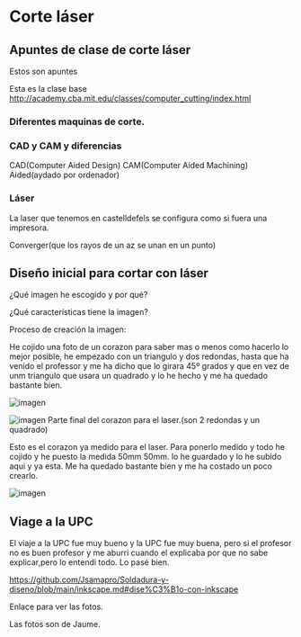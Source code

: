 # Corte láser

## Apuntes de clase de corte láser

Estos son apuntes

Esta es la clase base
http://academy.cba.mit.edu/classes/computer_cutting/index.html



### Diferentes maquinas de corte.

### CAD y CAM y diferencias 


CAD(Computer Aided Design)
CAM(Computer Aided Machining)
Aided(aydado por ordenador)

### Láser 

La laser que tenemos en castelldefels se configura como si fuera una impresora.  

Converger(que los rayos de un az se unan en un punto)

## Diseño inicial para cortar con láser

¿Qué imagen he escogido y por qué?

¿Qué características tiene la imagen?

Proceso de creación la imagen:

He cojido una foto de un  corazon para saber mas o menos como hacerlo lo mejor posible, he empezado con un triangulo y dos redondas, hasta que ha venido el professor y me ha dicho que lo girara 45º grados y que en vez de unm triangulo que usara un quadrado y lo he hecho y me ha quedado bastante bien.     

![imagen](https://user-images.githubusercontent.com/78345639/114833488-efafd080-9dcf-11eb-99de-8f7834d25869.png)

![imagen](https://user-images.githubusercontent.com/78345639/114833585-0b1adb80-9dd0-11eb-9aae-0dc4e1c86a11.png)
Parte final del corazon para el laser.(son 2 redondas y un quadrado)

Esto es el corazon ya medido para el laser.
Para ponerlo medido y todo he cojido y he puesto la medida 50mm 50mm.
lo he guardado y lo he subido aqui y ya esta.
Me ha quedado bastante bien y me ha costado un poco crearlo.

![imagen](https://user-images.githubusercontent.com/78345639/114840186-d9594300-9dd6-11eb-80cd-f6262452b7ae.png)


## Viage a la UPC


El viaje a la UPC fue muy bueno y la UPC fue muy buena, pero si el profesor no es buen profesor y me aburri cuando el explicaba por que no sabe explicar,pero lo entendi todo. Lo pasé bien.

https://github.com/Jsamapro/Soldadura-y-diseno/blob/main/inkscape.md#dise%C3%B1o-con-inkscape

Enlace para ver las fotos.

Las fotos son de Jaume.






